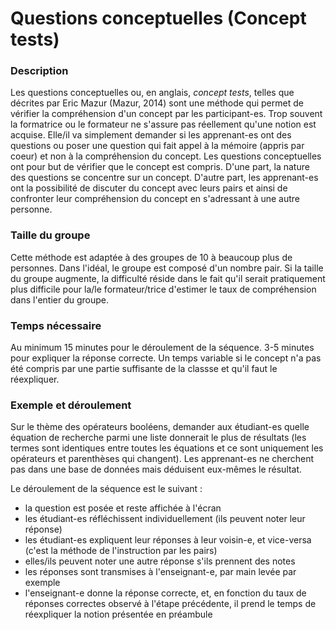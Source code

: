 # Questions conceptuelles (Concept tests)

### Description
Les questions conceptuelles ou, en anglais, *concept tests*, telles que décrites par Eric Mazur (Mazur, 2014) sont une méthode qui permet de vérifier la compréhension d'un concept par les participant-es. Trop souvent la formatrice ou le formateur ne s'assure pas réellement qu'une notion est acquise. Elle/il  va simplement demander si les apprenant-es ont des questions ou poser une question qui fait appel à la mémoire (appris par coeur) et non à la compréhension du concept. Les questions conceptuelles ont pour but de vérifier que le concept est compris. D'une part, la nature des questions se concentre sur un concept. D'autre part, les apprenant-es ont la possibilité de discuter du concept avec leurs pairs et ainsi de confronter leur compréhension du concept en s'adressant à une autre personne. 

### Taille du groupe

Cette méthode est adaptée à des groupes de 10 à beaucoup plus de personnes. Dans l'idéal, le groupe est composé d'un nombre pair. Si la taille du groupe augmente, la difficulté réside dans le fait qu'il serait pratiquement plus difficile pour la/le formateur/trice d'estimer le taux de compréhension dans l'entier du groupe. 

### Temps nécessaire
Au minimum 15 minutes pour le déroulement de la séquence. 3-5 minutes pour expliquer la réponse correcte. Un temps variable si le concept n'a pas été compris par une partie suffisante de la classse et qu'il faut le réexpliquer. 

### Exemple et déroulement 
Sur le thème des opérateurs booléens, demander aux étudiant-es quelle équation de recherche parmi une liste donnerait le plus de résultats (les termes sont identiques entre toutes les équations et ce sont uniquement les opérateurs et parenthèses qui changent). Les apprenant-es ne cherchent pas dans une base de données mais déduisent eux-mêmes le résultat. 

Le déroulement de la séquence est le suivant :

- la question est posée et reste affichée à l'écran
- les étudiant-es réfléchissent individuellement (ils peuvent noter leur réponse)
- les étudiant-es expliquent leur réponses à leur voisin-e, et vice-versa (c'est la méthode de l'instruction par les pairs)
- elles/ils peuvent noter une autre réponse s'ils prennent des notes
- les réponses sont transmises à l'enseignant-e, par main levée par exemple
- l'enseignant-e donne la réponse correcte, et, en fonction du taux de réponses correctes observé à l'étape précédente, il prend le temps de réexpliquer la notion présentée en préambule
